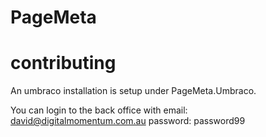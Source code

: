 # PageMeta




# contributing

An umbraco installation is setup under PageMeta.Umbraco. 

You can login to the back office with
email: david@digitalmomentum.com.au
password: password99